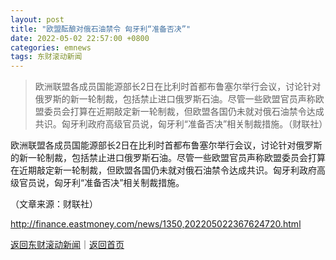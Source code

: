 ```yaml
---
layout: post
title: "欧盟酝酿对俄石油禁令 匈牙利“准备否决”"
date: 2022-05-02 22:57:00 +0800
categories: emnews
tags: 东财滚动新闻
---
```

> 欧洲联盟各成员国能源部长2日在比利时首都布鲁塞尔举行会议，讨论针对俄罗斯的新一轮制裁，包括禁止进口俄罗斯石油。尽管一些欧盟官员声称欧盟委员会打算在近期敲定新一轮制裁，但欧盟各国仍未就对俄石油禁令达成共识。匈牙利政府高级官员说，匈牙利“准备否决”相关制裁措施。（财联社）

<p>欧洲联盟各成员国能源部长2日在比利时首都布鲁塞尔举行会议，讨论针对俄罗斯的新一轮制裁，包括禁止进口俄罗斯石油。尽管一些欧盟官员声称欧盟委员会打算在近期敲定新一轮制裁，但欧盟各国仍未就对俄石油禁令达成共识。匈牙利政府高级官员说，匈牙利“准备否决”相关制裁措施。</p><p class="em_media">（文章来源：财联社）</p>

<http://finance.eastmoney.com/news/1350,202205022367624720.html>

[返回东财滚动新闻](//finews.withounder.com/emnews/)｜[返回首页](//finews.withounder.com/)
